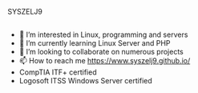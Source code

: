 SYSZELJ9
##
- 👀 I’m interested in Linux, programming and servers
- 🌱 I’m currently learning Linux Server and PHP
- 💞️ I’m looking to collaborate on numerous projects
- 📫 How to reach me https://www.syszelj9.github.io/
- CompTIA ITF+ certified
- Logosoft ITSS Windows Server certified

<!---
syszelj9/syszelj9 is a ✨ special ✨ repository because its `README.md` (this file) appears on your GitHub profile.
You can click the Preview link to take a look at your changes.
--->
